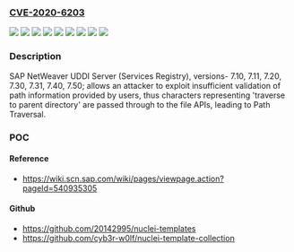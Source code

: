 ### [CVE-2020-6203](https://cve.mitre.org/cgi-bin/cvename.cgi?name=CVE-2020-6203)
![](https://img.shields.io/static/v1?label=Product&message=SAP%20NetWeaver%20UDDI%20Server%20(Services%20Registry)&color=blue)
![](https://img.shields.io/static/v1?label=Version&message=%3C%207.10%20&color=brightgreen)
![](https://img.shields.io/static/v1?label=Version&message=%3C%207.11%20&color=brightgreen)
![](https://img.shields.io/static/v1?label=Version&message=%3C%207.20%20&color=brightgreen)
![](https://img.shields.io/static/v1?label=Version&message=%3C%207.30%20&color=brightgreen)
![](https://img.shields.io/static/v1?label=Version&message=%3C%207.31%20&color=brightgreen)
![](https://img.shields.io/static/v1?label=Version&message=%3C%207.40%20&color=brightgreen)
![](https://img.shields.io/static/v1?label=Version&message=%3C%207.50%20&color=brightgreen)
![](https://img.shields.io/static/v1?label=Vulnerability&message=Path%20Traversal&color=brightgreen)

### Description

SAP NetWeaver UDDI Server (Services Registry), versions- 7.10, 7.11, 7.20, 7.30, 7.31, 7.40, 7.50; allows an attacker to exploit insufficient validation of path information provided by users, thus characters representing 'traverse to parent directory' are passed through to the file APIs, leading to Path Traversal.

### POC

#### Reference
- https://wiki.scn.sap.com/wiki/pages/viewpage.action?pageId=540935305

#### Github
- https://github.com/20142995/nuclei-templates
- https://github.com/cyb3r-w0lf/nuclei-template-collection

